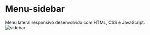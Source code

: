 # Menu-sidebar
 Menu lateral responsivo desenvolvido com HTML, CSS e JavaScript.
![sidebar](https://user-images.githubusercontent.com/87047818/177664954-68b94d55-0c67-40d7-ace9-54711db4012f.PNG)
<img heigth="300"></img>
